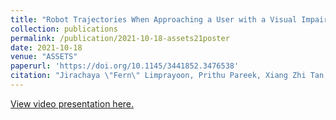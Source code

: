```yaml
---
title: "Robot Trajectories When Approaching a User with a Visual Impairment"
collection: publications
permalink: /publication/2021-10-18-assets21poster
date: 2021-10-18
venue: "ASSETS"
paperurl: 'https://doi.org/10.1145/3441852.3476538'
citation: "Jirachaya \"Fern\" Limprayoon, Prithu Pareek, Xiang Zhi Tan, and Aaron Steinfeld. 2021. Robot Trajectories When Approaching a User with a Visual Impairment. In <i>The 23rd International ACM SIGACCESS Conference on Computers and Accessibility (ASSETS '21), October 18–22, 2021, Virtual Event, USA</i>. ACM, New York, NY, USA 4 Pages. https://doi.org/10.1145/3441852.3476538"
---
```


[View video presentation here.](https://www.youtube.com/watch?v=oLDx5yMAiKU)
